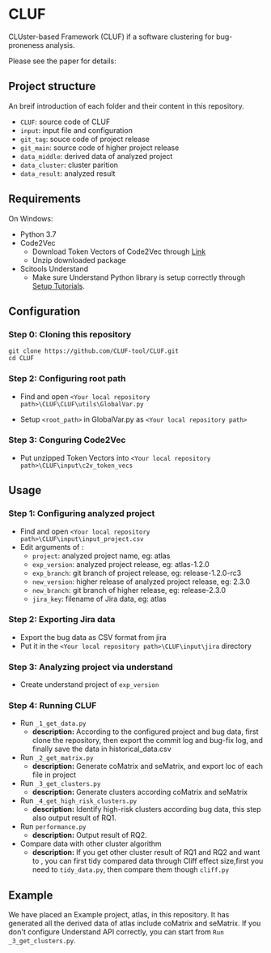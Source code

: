 # CLUF

CLUster-based Framework (CLUF) if a software clustering for bug-proneness analysis.

Please see the paper for details: 


## Project structure
An breif introduction of each folder and their content in this repository.
+ `CLUF`: source code of CLUF
+ `input`: input file and configuration
+ `git_tag`: souce code of project release
+ `git_main`: source code of higher project release
+ `data_middle`: derived data of analyzed project 
+ `data_cluster`: cluster parition
+ `data_result`: analyzed result

## Requirements

On Windows:
* Python 3.7
* Code2Vec
    + Download Token Vectors of Code2Vec through [Link](https://s3.amazonaws.com/code2vec/model/token_vecs.tar.gz)
    + Unzip downloaded package 
* Scitools Understand
    + Make sure Understand Python library is setup correctly through [Setup Tutorials](https://support.scitools.com/support/solutions/articles/70000582852-getting-started-with-the-python-api).

## Configuration

### Step 0: Cloning this repository

    git clone https://github.com/CLUF-tool/CLUF.git
    cd CLUF

### Step 2: Configuring root path

* Find and open `<Your local repository path>\CLUF\CLUF\utils\GlobalVar.py`

* Setup `<root_path>` in GlobalVar.py as `<Your local repository path>`

### Step 3: Conguring Code2Vec

* Put unzipped Token Vectors into `<Your local repository path>\CLUF\input\c2v_token_vecs`

## Usage

### Step 1: Configuring analyzed project

* Find and open `<Your local repository path>\CLUF\input\input_project.csv`
* Edit arguments of :
    + `project`: analyzed project name, eg: atlas
    + `exp_version`: analyzed project release, eg: atlas-1.2.0
    + `exp_branch`: git branch of project release, eg: release-1.2.0-rc3
    + `new_version`: higher release of analyzed project release, eg: 2.3.0
    + `new_branch`: git branch of higher release, eg: release-2.3.0
    + `jira_key`: filename of Jira data, eg: atlas

### Step 2: Exporting Jira data
* Export the bug data as CSV format from jira 
* Put it in the `<Your local repository path>\CLUF\input\jira` directory

### Step 3: Analyzing project via understand
* Create understand project of `exp_version`

### Step 4: Running CLUF
* Run `_1_get_data.py`
    + **description:** According to the configured project and bug data, first clone the repository, then export the commit log and bug-fix log, and finally save the data in historical_data.csv
* Run `_2_get_matrix.py`
    + **description:** Generate coMatrix and seMatrix, and export loc of each file in project
* Run `_3_get_clusters.py`
    + **description:** Generate clusters according coMatrix and seMatrix
* Run `_4_get_high_risk_clusters.py`
    + **description:** Identify high-risk clusters according bug data, this step also output result of RQ1.
* Run `performance.py`
    + **description:** Output result of RQ2.
* Compare data with other cluster algorithm
    +  **description:** If you get other cluster result of RQ1 and RQ2 and want to , you can first tidy compared data through Cliff effect size,first you need to `tidy_data.py`, then compare them though `cliff.py`

## Example
We have placed an Example project, atlas, in this repository. It has generated all the derived data of atlas include coMatrix and seMatrix. If you don't configure Understand API correctly, you can start from `Run _3_get_clusters.py`.